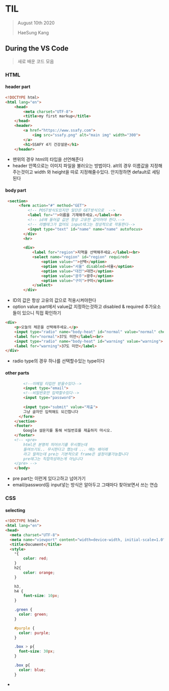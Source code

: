 # TIL

> August 10th 2020
>
> HaeSung Kang



## During the VS Code

> 새로 배운 코드 모음

### HTML 

#### header part

```html
<!DOCTYPE html>
<html lang="en">
    <head>
        <meta charset="UTF-8">
        <title>my first markup</title>
    </head>
    <header>
        <a href="https://www.ssafy.com">
            <img src="ssafy.png" alt="main img" width="300">
        </a>
        <h1>SSAFY 4기 건강설문</h1>
    </header>
```

- 맨위의 경우 html의 타입을 선언해준다
- header 안쪽으로는 이미지 파일을 불러오는 방법이다. alt의 경우 이름값을 지정해주는것이고 width 와 height을 따로 지정해줄수있다. 안지정하면 default로 세팅된다

#### body part

```html
 <section>
      <form action="#" method="GET">
          <!-- POST방식도있지만 일단은 GET방식으로  -->
          <label for="">이름을 기재해주세요.</label><br>
          <!-- id에 들어갈 값은 항상 고유한 값이어야 한다.-->
          <!-- 라벨태그가 없어도 input태그는 정상적으로 작동한다-->
          <input type="text" id="name" name="name" autofocus>
        </div>
        <hr>

        <div>
            <label for="region">지역을 선택해주세요.</label><br>
            <select name="region" id="region" required>
                <option value="">선택</option>
                <option value="서울" disabled>서울</option>
                <option value="대전">대전</option>
                <option value="광주">광주</option>
                <option value="구미">구미</option>
            </select>
        </div>
```

- ID의 값은 항상 고유의 값으로 적용시켜야한다
- option value part에서 value값 지정하는것하고 disabled & required 추가요소들이 있으니 직접 확인하기

```html
<div>
    <p>오늘의 체온을 선택해주세요.</p>
    <input type="radio" name="body-heat" id="normal" value="normal" checked>
    <label for="normal">37도 미만</label><br>
    <input type="radio" name="body-heat" id="warning" value="warning">
    <label for="warning">37도 미만</label>
</div>
```

- radio type의 경우 하나를 선택할수있는 type이다

#### other parts

```html
        <!--이메일 타입만 받을수있다-->
        <input type="email">
        <!--비밀번호만 입력할수있다-->
        <input type="password">
        
        <input type="submit" value="제출">
        그냥 글자만 입력해도 되긴합니다
      </form>
    </section>
    <footer>
        Google 설문지를 통해 비밀번호를 제출하지 마시오.
    </footer>
    <!-- <pre>
        html은 분명히 띄어쓰기를 무시했는데
        들여쓰기도.. 무시한다고 했는데 ... 얘는 왜이래
        라고 말하는데 pre는 기본적으로 frame은 설정이불가능합니다
        pre태그는 직접작성하는게 아닙니다
    </pre> -->
    </body>
```

- pre part는 이런게 있다고하고 넘어가기
- email/password등 input넣는 방식은 알아두고 그때마다 찾아보면서 쓰는 연습

### CSS

#### selecting

```html
<!DOCTYPE html>
<html lang="en">
<head>
  <meta charset="UTF-8">
  <meta name="viewport" content="width=device-width, initial-scale=1.0">
  <title>Document</title>
  <style>
    *{
        color: red;
    }
    h2{
        color: orange;
    }

    h3,
    h4 {
        font-size: 10px;
    }

    .green {
      color: green;
    }

    #purple {
      color: purple;
    }

    .box > p{
      font-size: 30px;
    }

    .box p{
      color: blue;
    }
```

- <style> 항상넣기

- 각각에 원하는 값에다가 할당시키는 방법

#### em & rem

```html
  <style>
    .em {
      font-size: 1.5em;
    }

    .rem {
      font-size: 1.5rem;
    }
  </style>
</head>
```

- 각각 font 사이즈가 얼마나 커지는지 html에서 직접확인해보기

#### positioning

```html
<!DOCTYPE html>
<html lang="en">
<head>
  <meta charset="UTF-8">
  <meta name="viewport" content="width=device-width, initial-scale=1.0">
  <title>Document</title>
  <style>
    div {
      box-sizing: border-box;
      width: 100px;
      height: 100px;
      text-align: center;
      line-height: 100px;
      border: 1px solid black;
    }

    .parent {
      position: relative;
      width: 300px;
      height: 300px;
    }

    .sibling {
      width: 200px;
      height: 100px;
      background-color: deepskyblue;
    }

    .absolute {
      position: absolute;
      background-color: crimson;
    }

    .relative {
      position: relative;
      background-color: crimson;
    }
  </style>
</head>
<body>
  <div class="test ssafy">
    <ul>
      <li></li>
      <li></li>
      <li></li>
      <li></li>
    </ul>
  </div>
  <div class="parent">
    <div class="absolute">형</div>
    <div class="sibling">동생</div>
  </div>
  <div class="parent">
    <div class="relative">형</div>
    <div class="sibling">동생</div>
  </div>
</body>
</html>
```

- Absolute와 Relative의 차이 제대로 알아가기

#### Box modeling and sizing

```html
  <style>
    .box1 {
      width: 500px;
      border-width: 2px;
      border-style: dashed;
      border-color: black;
      margin-top: 10px;
      margin-bottom: 30px;
      padding-top: 30px;
    }

    .box2 {
      width: 500px;
      border: 2px solid red;
      margin: 0 auto;
    }
  </style>
```

```html
  <style>
    .box {
      width: 100px;
      margin: 10px auto;
      padding: 20px;
      border: 1px solid black;
      background-color: blueviolet;
      color: white;
      text-align: center;
    }

    .box-sizing {
      box-sizing: border-box;
    }
  </style>
```

- 그냥 modeling을 했을 경우 margin과 그 주변값들로 인해 100px로 정확히 안맞춰질때가 있다 
- 위에 사항을 맞추고 그 밑에서 다시 원하는 값으로 세팅하는 과정이 필요하다 

## Need to Solve

- Marddown에서 작성한 파일 중에 이미지파일이 있는데 그것 깃랩에 올릴때 안깨지고 올리는방법
- html에서 image part 다시 이해하기
- position section다시 확인하기
- 00_selector part에서 하나씩 해보면서 확인하기
- 
